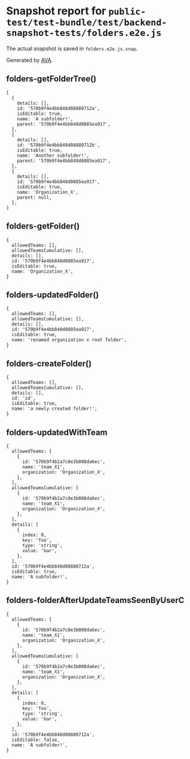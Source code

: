 # Snapshot report for `public-test/test-bundle/test/backend-snapshot-tests/folders.e2e.js`

The actual snapshot is saved in `folders.e2e.js.snap`.

Generated by [AVA](https://avajs.dev).

## folders-getFolderTree()

    [
      {
        details: [],
        id: '570b9f4e4bb848d08880712a',
        isEditable: true,
        name: 'A subfolder!',
        parent: '570b9f4e4bb848d0885ea917',
      },
      {
        details: [],
        id: '570b9f4e4bb848d08880712b',
        isEditable: true,
        name: 'Another subfolder!',
        parent: '570b9f4e4bb848d0885ea917',
      },
      {
        details: [],
        id: '570b9f4e4bb848d0885ea917',
        isEditable: true,
        name: 'Organization_X',
        parent: null,
      },
    ]

## folders-getFolder()

    {
      allowedTeams: [],
      allowedTeamsCumulative: [],
      details: [],
      id: '570b9f4e4bb848d0885ea917',
      isEditable: true,
      name: 'Organization_X',
    }

## folders-updatedFolder()

    {
      allowedTeams: [],
      allowedTeamsCumulative: [],
      details: [],
      id: '570b9f4e4bb848d0885ea917',
      isEditable: true,
      name: 'renamed organization x root folder',
    }

## folders-createFolder()

    {
      allowedTeams: [],
      allowedTeamsCumulative: [],
      details: [],
      id: 'id',
      isEditable: true,
      name: 'a newly created folder!',
    }

## folders-updatedWithTeam

    {
      allowedTeams: [
        {
          id: '570b9f4b2a7c0e3b008da6ec',
          name: 'team_X1',
          organization: 'Organization_X',
        },
      ],
      allowedTeamsCumulative: [
        {
          id: '570b9f4b2a7c0e3b008da6ec',
          name: 'team_X1',
          organization: 'Organization_X',
        },
      ],
      details: [
        {
          index: 0,
          key: 'foo',
          type: 'string',
          value: 'bar',
        },
      ],
      id: '570b9f4e4bb848d08880712a',
      isEditable: true,
      name: 'A subfolder!',
    }

## folders-folderAfterUpdateTeamsSeenByUserC

    {
      allowedTeams: [
        {
          id: '570b9f4b2a7c0e3b008da6ec',
          name: 'team_X1',
          organization: 'Organization_X',
        },
      ],
      allowedTeamsCumulative: [
        {
          id: '570b9f4b2a7c0e3b008da6ec',
          name: 'team_X1',
          organization: 'Organization_X',
        },
      ],
      details: [
        {
          index: 0,
          key: 'foo',
          type: 'string',
          value: 'bar',
        },
      ],
      id: '570b9f4e4bb848d08880712a',
      isEditable: false,
      name: 'A subfolder!',
    }
